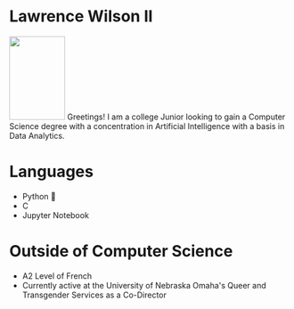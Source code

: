 # Lawrence Wilson II
<img src="https://user-images.githubusercontent.com/99457791/213886023-3d6309f6-e244-45a9-921f-9842c2c29501.jpg" width="100" height="150">
Greetings! I am a college Junior looking to gain a Computer Science degree with a concentration in Artificial Intelligence with a basis in Data Analytics. 

# Languages
 * Python 🐍 
 * C
 * Jupyter Notebook

# Outside of Computer Science  
* A2 Level of French 
* Currently active at the University of Nebraska Omaha's Queer and Transgender Services as a Co-Director
 
 
